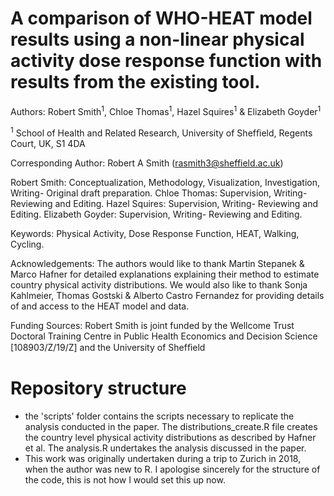 # A comparison of WHO-HEAT model results using a non-linear physical activity dose response function with results from the existing tool.

Authors: Robert Smith<sup>1</sup>, Chloe Thomas<sup>1</sup>, Hazel Squires<sup>1</sup> & Elizabeth Goyder<sup>1</sup>

<sup>1</sup> School of Health and Related Research, University of Shefﬁeld, Regents Court, UK, S1 4DA

Corresponding Author: Robert A Smith (rasmith3@sheffield.ac.uk)

Robert Smith: Conceptualization, Methodology, Visualization, Investigation, Writing- Original draft preparation.
Chloe Thomas: Supervision, Writing- Reviewing and Editing. 
Hazel Squires: Supervision, Writing- Reviewing and Editing. 
Elizabeth Goyder: Supervision, Writing- Reviewing and Editing.

Keywords: Physical Activity, Dose Response Function, HEAT, Walking, Cycling.

Acknowledgements:  The authors would like to thank Martin Stepanek & Marco Hafner for detailed explanations explaining their method to estimate country physical activity distributions. We would also like to thank Sonja Kahlmeier, Thomas Gostski & Alberto Castro Fernandez for providing details of and access to the HEAT model and data.

Funding Sources: Robert Smith is joint funded by the Wellcome Trust Doctoral Training Centre in Public Health Economics and Decision Science [108903/Z/19/Z] and the University of Shefﬁeld

# Repository structure
- the 'scripts' folder contains the scripts necessary to replicate the analysis conducted in the paper. The distributions_create.R file creates the country level physical activity distributions as described by Hafner et al. The analysis.R undertakes the analysis discussed in the paper.
- This work was originally undertaken during a trip to Zurich in 2018, when the author was new to R. I apologise sincerely for the structure of the code, this is not how I would set this up now.


